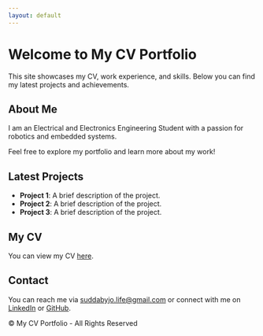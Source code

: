 ```yaml
---
layout: default
---
```


# Welcome to My CV Portfolio

This site showcases my CV, work experience, and skills. Below you can find my latest projects and achievements.

## About Me

I am an Electrical and Electronics Engineering Student with a passion for robotics and embedded systems.

Feel free to explore my portfolio and learn more about my work!

## Latest Projects

- **Project 1**: A brief description of the project.
- **Project 2**: A brief description of the project.
- **Project 3**: A brief description of the project.

## My CV

You can view my CV <a href="CV.html">here</a>.

## Contact

You can reach me via [suddabyjo.life@gmail.com](mailto:suddabyjo.life@gmail.com) or connect with me on [LinkedIn](https://linkedin.com/in/your-profile) or [GitHub](https://github.com/joelsuddaby).

© My CV Portfolio - All Rights Reserved


